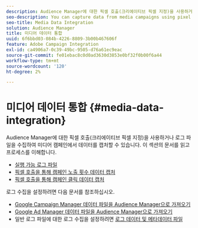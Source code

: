 ```yaml
---
description: Audience Manager에 대한 픽셀 호출(크리에이티브 픽셀 지정)을 사용하거나 로그 파일을 수집하여 미디어 캠페인에서 데이터를 캡처할 수 있습니다.
seo-description: You can capture data from media campaigns using pixel calls to Audience Manager (often called pixeling the creative) or by ingesting log files.
seo-title: Media Data Integration
solution: Audience Manager
title: 미디어 데이터 통합
uuid: 6f6bbd03-084b-4226-8809-3b00b467606f
feature: Adobe Campaign Integration
exl-id: ca4906a7-0c39-49bc-9505-d76a61ec9eac
source-git-commit: fe01ebac8c0d0ad3630d3853e0bf32f0b00f6a44
workflow-type: tm+mt
source-wordcount: '120'
ht-degree: 2%

---
```


# 미디어 데이터 통합 {#media-data-integration}

Audience Manager에 대한 픽셀 호출(크리에이티브 픽셀 지정)을 사용하거나 로그 파일을 수집하여 미디어 캠페인에서 데이터를 캡처할 수 있습니다. 이 섹션의 문서를 읽고 프로세스를 이해합니다.

<!-- c_camp_data_int.xml -->

* [실행 가능 로그 파일](/help/using/integration/media-data-integration/actionable-log-files.md)
* [픽셀 호출을 통해 캠페인 노출 횟수 데이터 캡처](/help/using/integration/media-data-integration/impression-data-pixels.md)
* [픽셀 호출을 통해 캠페인 클릭 데이터 캡처](/help/using/integration/media-data-integration/click-data-pixels.md)

로그 수집을 설정하려면 다음 문서를 참조하십시오.

* [Google Campaign Manager 데이터 파일을 Audience Manager으로 가져오기](/help/using/reporting/audience-optimization-reports/aor-advertisers/import-dcm.md)
* [Google Ad Manager 데이터 파일을 Audience Manager으로 가져오기](/help/using/reporting/audience-optimization-reports/aor-publishers/import-dfp.md)
* 일반 로그 파일에 대한 로그 수집을 설정하려면 [로그 데이터 및 메타데이터 파일](/help/using/reporting/audience-optimization-reports/metadata-files-intro/metadata-files-intro.md)
